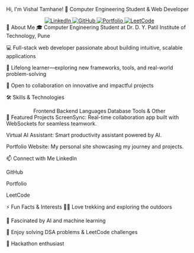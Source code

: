 Hi, I'm Vishal Tamhane! 👋
Computer Engineering Student & Web Developer
<div align="center"> <a href="https://linkedin.com/in/vishal-tamhane-8229952b7" target="_blank"> <img src="https://img.shields.io/badge/LinkedIn-0A66C2?style=for-the-badge&logo=linkedin&logoColor=white" alt="LinkedIn"/> </a> <a href="https://github.com/vishal-tamhane" target="_blank"> <img src="https://img.shields.io/badge/GitHub-181717?style=for-the-badge&logo=github&logoColor=white" alt="GitHub"/> </a> <a href="https://vishal-tamhane.github.io/Vishal-Portfolio-2/" target="_blank"> <img src="https://img.shields.io/badge/Portfolio-FF5722?style=for-the-badge&logo=google-chrome&logoColor=white" alt="Portfolio"/> </a> <a href="https://leetcode.com/u/vishal_tamhane/" target="_blank"> <img src="https://img.shields.io/badge/LeetCode-FFA116?style=for-the-badge&logo=leetcode&logoColor=white" alt="LeetCode"/> </a> </div>
🚀 About Me
🎓 Computer Engineering Student at Dr. D. Y. Patil Institute of Technology, Pune

💻 Full-stack web developer passionate about building intuitive, scalable applications

🌱 Lifelong learner—exploring new frameworks, tools, and real-world problem-solving

🤝 Open to collaboration on innovative and impactful projects

🛠️ Skills & Technologies
<div align="center">
Frontend	Backend	Languages	Database	Tools & Other
</div>
🌟 Featured Projects
ScreenSync: Real-time collaboration app built with WebSockets for seamless teamwork.

Virtual AI Assistant: Smart productivity assistant powered by AI.

Portfolio Website: My personal site showcasing my journey and projects.

📫 Connect with Me
LinkedIn

GitHub

Portfolio

LeetCode

⚡ Fun Facts & Interests
🧗‍♂️ Love trekking and exploring the outdoors

🤖 Fascinated by AI and machine learning

🧩 Enjoy solving DSA problems & LeetCode challenges

🚀 Hackathon enthusiast

<!-- **vishal-tamhane/vishal-tamhane** is a ✨ special ✨ repository because its `README.md` (this file) appears on your GitHub profile. -->
